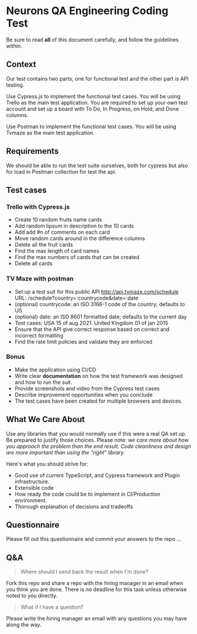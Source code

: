# Neurons QA Engineering Coding Test
Be sure to read **all** of this document carefully, and follow the guidelines within.

## Context
Our test contains two parts, one for functional test  and the other part is API testing. 

Use Cypress.js to implement the functional test cases. You will be using Trello as the main test application. You are required to set up your own test account and set up a board with To Do, In Progress, on Hold, and Done columns. 

Use Postman to implement the functional test cases. You will be using Tvmaze as the main test application. 

## Requirements
We should be able to run the test suite ourselves, both for cypress but also for load in Postman collection for test the api.


## Test cases 

### Trello with Cypress.js 
- Create 10 random fruits name cards 
- Add random lipsum in description to the 10 cards
- Add add #n of comments on each card 
- Move random cards around in the difference columns 
- Delete all the fruit cards 
- Find the max length of card names
- Find the max numbers of cards that can be created 
- Delete all cards 

### TV Maze with postman 
- Set up a test suit for this public API http://api.tvmaze.com/schedule URL: /schedule?country=:countrycode&date=:date
- (optional) countrycode: an ISO 3166-1 code of the country; defaults to US
- (optional) date: an ISO 8601 formatted date; defaults to the current day
- Test cases: USA 15 of aug 2021. United Kingdom 01 of jan 2015
- Ensure that the API give correct response based on correct and incorrect formatting 
- Find the rate limit policies and validate they are enforced


### Bonus

- Make the application using CI/CD
- Write clear **documentation** on how the test framework was designed and how to run the suit. 
- Provide screenshots and video from the Cypress test cases 
- Describe improvement opportunities when you conclude
- The test cases have been created for multiple browsers and devices. 




## What We Care About
Use any libraries that you would normally use if this were a real QA set up. Be prepared to justify those choices. Please note: _we care more about how you approach the problem than the end result. Code cleanliness and design are more important than using the "right" library._

Here's what you should strive for:

- Good use of current TypeScript, and Cypress framework and Plugin infrastructure. 
- Extensible code
- How ready the code could be to implement in CI/Production environment.
- Thorough explanation of decisions and tradeoffs

## Questionnaire
Please fill out this questionnaire and commit your answers to the repo 
...


## Q&A

> Where should I send back the result when I'm done?

Fork this repo and share a repo with the hiring manager in an email when you think you are done. There is no deadline for this task unless otherwise noted to you directly.

> What if I have a question?

Please write the hiring manager an email with any questions you may have along the way. 
